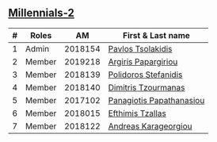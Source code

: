 ## [Millennials-2](https://github.com/Millennials-2)

|#|Roles| AM |First & Last name|
|-|-----|----|-----------------|
|1|Admin| 2018154 | [Pavlos Tsolakidis](https://github.com/PavTsol) |
|2|Member| 2019218 | [Argiris Papargiriou](https://github.com/p2019218)|
|3|Member| 2018139 | [Polidoros Stefanidis](https://github.com/p18stef)|
|4|Member| 2018140 | [Dimitris Tzourmanas](https://github.com/TZOYRMANAS)|
|5|Member| 2017102 | [Panagiotis Papathanasiou](https://github.com/p17papa)|
|6|Member| 2018015 | [Efthimis Tzallas](https://github.com/Efthimis015)|
|7|Member| 2018122 | [Andreas Karageorgiou](https://github.com/AndreasKarageorgiou)|
